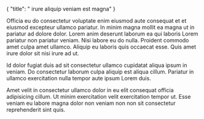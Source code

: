 {
  "title": " irure aliquip veniam est magna"
}

Officia eu do consectetur voluptate enim eiusmod aute consequat et et eiusmod excepteur ullamco pariatur. In minim magna mollit ea magna ut in pariatur ad dolore dolor. Lorem anim deserunt laborum ea qui laboris Lorem pariatur non pariatur veniam. Nisi labore eu do nulla. Proident commodo amet culpa amet ullamco. Aliquip eu laboris quis occaecat esse. Quis amet irure dolor sit nisi irure ad ut.

Id dolor fugiat duis ad sit consectetur ullamco cupidatat aliqua ipsum in veniam. Do consectetur laborum culpa aliquip est aliqua cillum. Pariatur in ullamco exercitation nulla tempor aute ipsum Lorem duis.

Amet velit in consectetur ullamco dolor in eu elit consequat officia adipisicing cillum. Ut minim exercitation velit exercitation tempor ut. Esse veniam eu labore magna dolor non veniam non non sit consectetur reprehenderit sint quis.